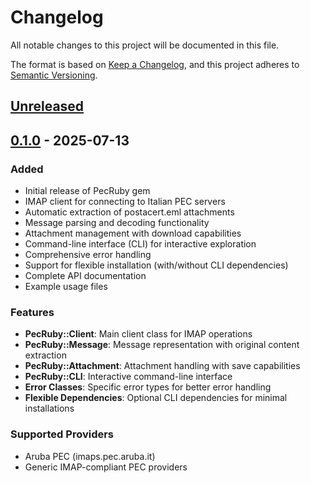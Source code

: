 # Changelog

All notable changes to this project will be documented in this file.

The format is based on [Keep a Changelog](https://keepachangelog.com/en/1.0.0/),
and this project adheres to [Semantic Versioning](https://semver.org/spec/v2.0.0.html).

## [Unreleased]

## [0.1.0] - 2025-07-13

### Added
- Initial release of PecRuby gem
- IMAP client for connecting to Italian PEC servers
- Automatic extraction of postacert.eml attachments
- Message parsing and decoding functionality
- Attachment management with download capabilities
- Command-line interface (CLI) for interactive exploration
- Comprehensive error handling
- Support for flexible installation (with/without CLI dependencies)
- Complete API documentation
- Example usage files

### Features
- **PecRuby::Client**: Main client class for IMAP operations
- **PecRuby::Message**: Message representation with original content extraction
- **PecRuby::Attachment**: Attachment handling with save capabilities
- **PecRuby::CLI**: Interactive command-line interface
- **Error Classes**: Specific error types for better error handling
- **Flexible Dependencies**: Optional CLI dependencies for minimal installations

### Supported Providers
- Aruba PEC (imaps.pec.aruba.it)
- Generic IMAP-compliant PEC providers

[Unreleased]: https://github.com/egio12/pec_ruby/compare/v0.1.0...HEAD
[0.1.0]: https://github.com/egio12/pec_ruby/releases/tag/v0.1.0